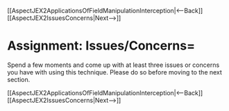 [[AspectJEX2ApplicationsOfFieldManipulationInterception|<--Back]] [[AspectJEX2IssuesConcerns|Next-->]]

# Assignment: Issues/Concerns=
Spend a few moments and come up with at least three issues or concerns you have with using this technique. Please do so before moving to the next section.

[[AspectJEX2ApplicationsOfFieldManipulationInterception|<--Back]] [[AspectJEX2IssuesConcerns|Next-->]]